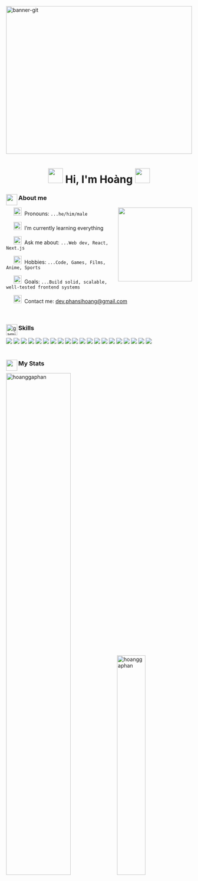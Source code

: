 
<img width="100%" height="400" alt="banner-git" src="https://github.com/user-attachments/assets/7918af96-8dea-4dcb-893f-c1ea971c4154" />

<h1 align="center">
  <img src="https://user-images.githubusercontent.com/55527757/185651731-7e42e091-e30e-4de1-aa82-d2e7e87976eb.png" height="40px" width="40px"> 
    Hi, I'm Hoàng
  <img src="https://user-images.githubusercontent.com/55527757/185651731-7e42e091-e30e-4de1-aa82-d2e7e87976eb.png" height="40px" width="40px">
</h1>

<div>
  <div>
    <img  align="left" src="https://user-images.githubusercontent.com/55527757/185730413-c69df10f-6ce1-4872-b239-80dde8ab360a.png" height="30px" width="30px"> 
    <h3>About me</h3>
  </div>
 
  <img height="200px" src="https://user-images.githubusercontent.com/55527757/185731421-3f7a0e8d-c8de-4003-8d21-a423f1232e9d.gif" align="right">

  <p>
    &nbsp;&nbsp;&nbsp;&nbsp;
    <img width="22" height="22" alt="avatar" src="https://github.com/user-attachments/assets/3a4672ae-df3d-4b14-bbb1-511905680b05" />
    &nbsp;Pronouns: <code>...he/him/male</code>
  </p>
    <p>
    &nbsp;&nbsp;&nbsp;&nbsp;
    <img width="22" height="22" alt="avatar (1)" src="https://github.com/user-attachments/assets/90f0d78d-374f-4856-aeb3-66ec012a7d06" />
    &nbsp;I’m currently learning everything
  </p>
  <p>
    &nbsp;&nbsp;&nbsp;&nbsp;
    <img width="22" height="22" alt="avatar (2)" src="https://github.com/user-attachments/assets/cc4c1c71-d265-4b5a-9639-4e9635c901a1" />
    &nbsp;Ask me about: <code>...Web dev, React, Next.js</code>
  </p>
  <p>
    &nbsp;&nbsp;&nbsp;&nbsp;
    <img width="22" height="22" alt="avatar (3)" src="https://github.com/user-attachments/assets/ac32da5a-f06a-4ae1-a33d-3a7129d109ef" />
    &nbsp;Hobbies: <code>...Code, Games, Films, Anime, Sports</code>
  </p>
  <p>
    &nbsp;&nbsp;&nbsp;&nbsp;
    <img width="22" height="22" alt="avatar (2)" src="https://github.com/user-attachments/assets/ba9971a6-6912-4f4a-8e10-f334a5c18954" />
    &nbsp;Goals: <code>...Build solid, scalable, well-tested frontend systems</code>
  </p>
  <p>
    &nbsp;&nbsp;&nbsp;&nbsp;
    <img width="22" height="22" alt="avatar (3)" src="https://github.com/user-attachments/assets/7a38c787-f9c0-4ca7-a5bd-8a073599b858" />
    &nbsp;Contact me: <a href="mailto:dev.phansihoang@gmail.com">dev.phansihoang@gmail.com</a>
  </p>
</div>

<br>
<div>
  <div >
    <img width="30px" height="30px" align="left" alt="gaming" src="https://github.com/user-attachments/assets/19887bed-389a-494a-84b3-30b1d781d03a" />
    <h3>Skills</h3>
  </div>
  
  <div>
    <img src="https://img.shields.io/badge/-HTML5-E34F26?style=for-the-badge&logo=html5&logoColor=white" >  
    <img src="https://img.shields.io/badge/-CSS3-1572B6?style=for-the-badge&logo=css3" >  
    <img src="https://img.shields.io/badge/-JavaScript-F7DF1E?style=for-the-badge&logo=javascript&logoColor=black" >  
    <img src="https://img.shields.io/badge/-TypeScript-3178C6?style=for-the-badge&logo=typescript&logoColor=white" >  
    <img src="https://img.shields.io/badge/-React-61DAFB?style=for-the-badge&logo=react&logoColor=black" >  
    <img src="https://img.shields.io/badge/-Next.js-000000?style=for-the-badge&logo=nextdotjs" >  
    <img src="https://img.shields.io/badge/-Angular-DD0031?style=for-the-badge&logo=angular" >  
    <img src="https://img.shields.io/badge/-TailwindCSS-38B2AC?style=for-the-badge&logo=tailwindcss&logoColor=white" >  
    <img src="https://img.shields.io/badge/-Node.js-339933?style=for-the-badge&logo=nodedotjs&logoColor=white" >  
    <img src="https://img.shields.io/badge/-Express.js-000000?style=for-the-badge&logo=express&logoColor=white" >  
    <img src="https://img.shields.io/badge/-PostgreSQL-336791?style=for-the-badge&logo=postgresql&logoColor=white" >
    <img src="https://img.shields.io/badge/-MongoDB-47A248?style=for-the-badge&logo=mongodb&logoColor=white" >  
    <img src="https://img.shields.io/badge/-Prisma-2D3748?style=for-the-badge&logo=prisma&logoColor=white" >  
    <img src="https://img.shields.io/badge/-Git-F05032?style=for-the-badge&logo=git&logoColor=white" >  
    <img src="https://img.shields.io/badge/-GitHub-181717?style=for-the-badge&logo=github" >  
    <img src="https://img.shields.io/badge/-Docker-2496ED?style=for-the-badge&logo=docker&logoColor=white" >
    <img src="https://img.shields.io/badge/-GitHub%20Actions-2088FF?style=for-the-badge&logo=githubactions&logoColor=white" >  
    <img src="https://img.shields.io/badge/-Postman-FF6C37?style=for-the-badge&logo=postman&logoColor=white" >  
    <img src="https://img.shields.io/badge/-Vercel-000000?style=for-the-badge&logo=vercel&logoColor=white" >  
    <img src="https://img.shields.io/badge/-Figma-F24E1E?style=for-the-badge&logo=figma&logoColor=white" >  
  </div>
</div>

<br>
<div>
  <div>
    <img  align="left" src="https://user-images.githubusercontent.com/55527757/185733518-a7177f95-2ac6-4d86-a85c-f83ff116dd7b.png" height="30px" width="30px"> 
    <h3>My Stats</h3>
  </div>
  <div>
    <img width="59%" src="https://github-readme-stats.vercel.app/api?username=hoanggaphan&show_icons=true&locale=en&theme=midnight-purple" alt="hoanggaphan" />
    <img width="39%" src="https://github-readme-stats.vercel.app/api/top-langs?username=hoanggaphan&show_icons=true&locale=en&layout=compact&theme=midnight-purple" alt="hoanggaphan" /> 
  </div>
  <br>
</div>
